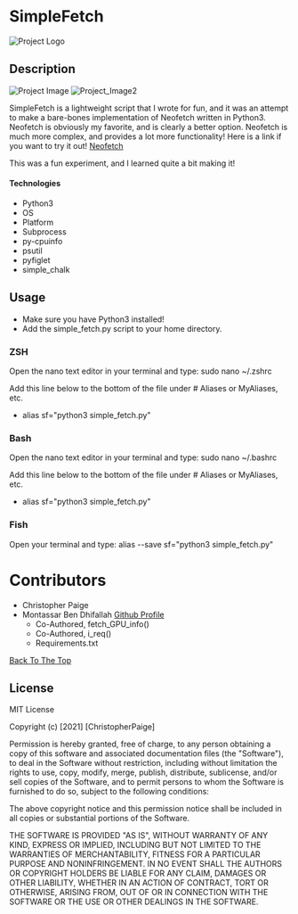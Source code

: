 # SimpleFetch



![Project Logo](https://i.postimg.cc/xTV41LPx/Simple-Fetch.png)



## Description
![Project Image](https://i.postimg.cc/CLmWyqCZ/simplefetch.png)
![Project_Image2](https://i.postimg.cc/jdbsqPJZ/simple-fetch.png)

SimpleFetch is a lightweight script that I wrote for fun, and it was an attempt to make a bare-bones implementation of Neofetch written in Python3. Neofetch is obviously my favorite, and is clearly a better option. Neofetch is much more complex, and provides a lot more functionality! Here is a link if you want to try it out! [Neofetch](https://github.com/dylanaraps/neofetch) 

This was a fun experiment, and I learned quite a bit making it! 

#### Technologies

- Python3
- OS
- Platform
- Subprocess
- py-cpuinfo
- psutil
- pyfiglet
- simple_chalk


## Usage

- Make sure you have Python3 installed!
- Add the simple_fetch.py script to your home directory.

### ZSH

Open the nano text editor in your terminal and type: sudo nano ~/.zshrc

Add this line below to the bottom of the file under # Aliases or MyAliases, etc.

- alias sf="python3 simple_fetch.py"


### Bash

Open the nano text editor in your terminal and type: sudo nano ~/.bashrc

Add this line below to the bottom of the file under # Aliases or MyAliases, etc.

- alias sf="python3 simple_fetch.py"


### Fish

Open your terminal and type: alias --save sf="python3 simple_fetch.py"


# Contributors
- Christopher Paige
- Montassar Ben Dhifallah [Github Profile](https://github.com/Momentum-TN)
  - Co-Authored, fetch_GPU_info()
  - Co-Authored, i_req()
  - Requirements.txt

[Back To The Top](#SimpleFetch)
## License

MIT License

Copyright (c) [2021] [ChristopherPaige]

Permission is hereby granted, free of charge, to any person obtaining a copy
of this software and associated documentation files (the "Software"), to deal
in the Software without restriction, including without limitation the rights
to use, copy, modify, merge, publish, distribute, sublicense, and/or sell
copies of the Software, and to permit persons to whom the Software is
furnished to do so, subject to the following conditions:

The above copyright notice and this permission notice shall be included in all
copies or substantial portions of the Software.

THE SOFTWARE IS PROVIDED "AS IS", WITHOUT WARRANTY OF ANY KIND, EXPRESS OR
IMPLIED, INCLUDING BUT NOT LIMITED TO THE WARRANTIES OF MERCHANTABILITY,
FITNESS FOR A PARTICULAR PURPOSE AND NONINFRINGEMENT. IN NO EVENT SHALL THE
AUTHORS OR COPYRIGHT HOLDERS BE LIABLE FOR ANY CLAIM, DAMAGES OR OTHER
LIABILITY, WHETHER IN AN ACTION OF CONTRACT, TORT OR OTHERWISE, ARISING FROM,
OUT OF OR IN CONNECTION WITH THE SOFTWARE OR THE USE OR OTHER DEALINGS IN THE
SOFTWARE.


